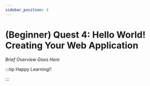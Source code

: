 ```yaml
---
sidebar_position: 4
---
```


# (Beginner) Quest 4: Hello World! Creating Your Web Application

_Brief Overview Goes Here_

:::tip Happy Learning!!

<QuestButton text="Go To Quest" link="https://app.stackup.dev/quest_page/beginner-quest-4-hello-world-creating-your-web-application" />

:::
